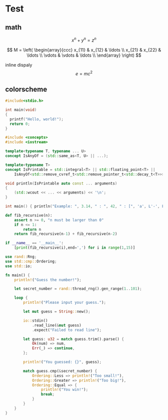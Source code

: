 # Test

## math

$$ x^n + y^n = z^n $$

$$
    M = \left( \begin{array}{ccc}
    x_{11} & x_{12} & \ldots \\
    x_{21} & x_{22} & \ldots \\
    \vdots & \vdots & \ldots \\
    \end{array} \right)
$$

inline dispaly $$e = mc^2$$

## colorscheme

```c
#include<stdio.h>

int main(void)
{
  printf("Hello, world!");
  return 0;
}
```

```cpp
#include <concepts>
#include <iostream>

template<typename T, typename ... U>
concept IsAnyOf = (std::same_as<T, U> || ...);

template<typename T>
concept IsPrintable = std::integral<T> || std::floating_point<T> ||
    IsAnyOf<std::remove_cvref_t<std::remove_pointer_t<std::decay_t<T>>>, char, wchar_t>;

void println(IsPrintable auto const ... arguments)
{
    (std::wcout << ... << arguments) << '\n';
}

int main() { println("Example: ", 3.14, " : ", 42, " : [", 'a', L'-', L"Z]"); }
```

```python
def fib_recursive(n):
    assert n >= 0, "n must be larger than 0"
    if n <= 1:
        return n
    return fib_recursive(n-1) + fib_recursive(n-2)

if __name__ == '__main__':
    [print(fib_recursive(i),end=',') for i in range(1,15)]
```

```rust
use rand::Rng;
use std::cmp::Ordering;
use std::io;

fn main() {
    println!("Guess the number!");

    let secret_number = rand::thread_rng().gen_range(1..101);

    loop {
        println!("Please input your guess.");

        let mut guess = String::new();

        io::stdin()
            .read_line(&mut guess)
            .expect("Failed to read line");

        let guess: u32 = match guess.trim().parse() {
            Ok(num) => num,
            Err(_) => continue,
        };

        println!("You guessed: {}", guess);

        match guess.cmp(&secret_number) {
            Ordering::Less => println!("Too small!"),
            Ordering::Greater => println!("Too big!"),
            Ordering::Equal => {
                println!("You win!");
                break;
            }
        }
    }
}
```
